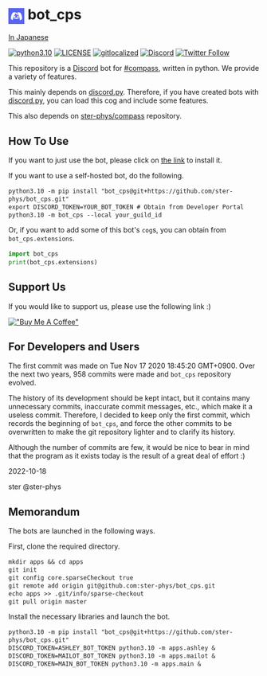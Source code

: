 # <img src="./icons/bot_cps.png" width="32px" align="center"> bot_cps

[In Japanese](./README.ja.md)

[![python3.10](https://img.shields.io/badge/python-3.10-3776AB.svg?logo=python)](https://docs.python.org/3.10/) [![LICENSE](https://img.shields.io/github/license/ster-phys/bot_cps)](./LICENSE) [![gitlocalized](https://gitlocalize.com/repo/8660/whole_project/badge.svg)](https://gitlocalize.com/repo/8660) [![Discord](https://img.shields.io/discord/834671256367530014.svg?label=&logo=discord&logoColor=ffffff&color=7389D8&labelColor=6A7EC2)](http://discord.gg/Pmt5BetUqb) [![Twitter Follow](https://img.shields.io/twitter/follow/bot_cps?style=social)](https://twitter.com/bot_cps)

This repository is a [Discord](https://discord.com/) bot for [#compass](https://app.nhn-playart.com/compass/), written in python.
We provide a variety of features.

This mainly depends on [discord.py](https://github.com/Rapptz/discord.py).
Therefore, if you have created bots with [discord.py](https://github.com/Rapptz/discord.py), you can load this cog and include some features.

This also depends on [ster-phys/compass](https://github.com/ster-phys/compass) repository.

## How To Use

If you want to just use the bot, please click on [the link](https://discord.com/api/oauth2/authorize?client_id=776010907373010954&permissions=1074055168&scope=bot%20applications.commands) to install it.

If you want to use a self-hosted bot, do the following.

```shell
python3.10 -m pip install "bot_cps@git+https://github.com/ster-phys/bot_cps.git"
export DISCORD_TOKEN=YOUR_BOT_TOKEN # Obtain from Developer Portal
python3.10 -m bot_cps --local your_guild_id
```

Or, if you want to add some of this bot's `cog`s, you can obtain from `bot_cps.extensions`.

```python
import bot_cps
print(bot_cps.extensions)
```

## Support Us

If you would like to support us, please use the following link :)

[!["Buy Me A Coffee"](https://www.buymeacoffee.com/assets/img/custom_images/orange_img.png)](https://www.buymeacoffee.com/bot.cps)

## For Developers and Users

The first commit was made on Tue Nov 17 2020 18:45:20 GMT+0900.
Over the next two years, 958 commits were made and `bot_cps` repository evolved.

The history of its development should be kept intact, but it contains many unnecessary commits, inaccurate commit messages, etc., which make it a useless commit.
Therefore, I decided to keep only the first commit, which records the beginning of `bot_cps`, and force the other commits to be overwritten to make the git repository lighter and to clarify its history.

Although the number of commits are few, it would be nice to bear in mind that the program as it exists today is the result of a great deal of effort :)

2022-10-18

ster @ster-phys

## Memorandum

The bots are launched in the following ways.

First, clone the required directory.

```shell
mkdir apps && cd apps
git init
git config core.sparseCheckout true
git remote add origin git@github.com:ster-phys/bot_cps.git
echo apps >> .git/info/sparse-checkout
git pull origin master
```

Install the necessary libraries and launch the bot.

```shell
python3.10 -m pip install "bot_cps@git+https://github.com/ster-phys/bot_cps.git"
DISCORD_TOKEN=ASHLEY_BOT_TOKEN python3.10 -m apps.ashley &
DISCORD_TOKEN=MAILOT_BOT_TOKEN python3.10 -m apps.mailot &
DISCORD_TOKEN=MAIN_BOT_TOKEN python3.10 -m apps.main &
```
